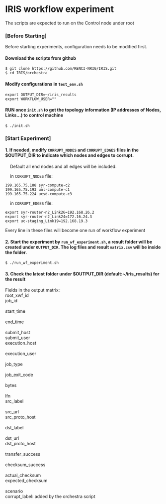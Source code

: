 # IRIS workflow experiment

The scripts are expected to run on the Control node under root

### [Before Starting]
Before starting experiments, configuration needs to be modified first.

#### Download the scripts from github
```
$ git clone https://github.com/RENCI-NRIG/IRIS.git
$ cd IRIS/orchestra
```

#### Modify configurations in `test_env.sh`
```
export OUTPUT_DIR=~/iris_results
export WORKFLOW_USER=""
```

#### RUN once `init.sh` to get the topology information (IP addresses of Nodes, Links...) to control machine

```
$ ./init.sh
```


### [Start Experiment]
 
#### 1. If needed, modify `CORRUPT_NODES` and `CORRUPT_EDGES` files in the $OUTPUT_DIR to indicate which nodes and edges to corrupt. 
&nbsp;&nbsp;&nbsp;&nbsp;Default all end nodes and all edges will be included. 

&nbsp;&nbsp;&nbsp;&nbsp;in `CORRUPT_NODES` file:

```
199.165.75.188 syr-compute-c2
199.165.75.193 unl-compute-c1
199.165.75.224 ucsd-compute-c3
```

&nbsp;&nbsp;&nbsp;&nbsp;in `CORRUPT_EDGES` file:

```
export syr-router-n2_Link26=192.168.26.2
export syr-router-n2_Link24=172.16.24.3
export uc-staging_Link19=192.168.19.3
```

Every line in these files will become one run of workflow experiment


#### 2. Start the experiment by `run_wf_experiment.sh`, a result folder will be created under `OUTPUT_DIR`. The log files and result `matrix.csv` will be inside the folder.
```
$ ./run_wf_experiment.sh
```

#### 3. Check the latest folder under $OUTPUT_DIR (default:~/iris_results) for the result

Fields in the output matrix:
<br>root_xwf_id	
<br>job_id	
<br>start_time	
<br>end_time	
<br>submit_host	
<br>submit_user	
<br>execution_host	
<br>execution_user	
<br>job_type	
<br>job_exit_code	
<br>bytes	
<br>lfn	
<br>src_label	
<br>src_url	
<br>src_proto_host	
<br>dst_label	
<br>dst_url	
<br>dst_proto_host	
<br>transfer_success	
<br>checksum_success	
<br>actual_checksum	
<br>expected_checksum	
<br>scenario
<br>corrupt_label: added by the orchestra script
